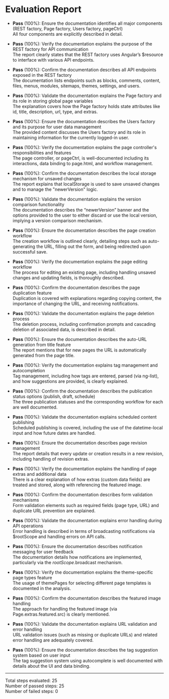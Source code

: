 # Evaluation Report

- **Pass** (100%): Ensure the documentation identifies all major components (REST factory, Page factory, Users factory, pageCtrl)  
  All four components are explicitly described in detail.

- **Pass** (100%): Verify the documentation explains the purpose of the REST factory for API communication  
  The report clearly states that the REST factory uses Angular’s $resource to interface with various API endpoints.

- **Pass** (100%): Confirm the documentation describes all API endpoints exposed in the REST factory  
  The documentation lists endpoints such as blocks, comments, content, files, menus, modules, sitemaps, themes, settings, and users.

- **Pass** (100%): Validate the documentation explains the Page factory and its role in storing global page variables  
  The explanation covers how the Page factory holds state attributes like id, title, description, url, type, and extras.

- **Pass** (100%): Ensure the documentation describes the Users factory and its purpose for user data management  
  The provided content discusses the Users factory and its role in maintaining information for the currently logged-in user.

- **Pass** (100%): Verify the documentation explains the page controller's responsibilities and features  
  The page controller, or pageCtrl, is well-documented including its interactions, data binding to page.html, and workflow management.

- **Pass** (100%): Confirm the documentation describes the local storage mechanism for unsaved changes  
  The report explains that localStorage is used to save unsaved changes and to manage the "newerVersion" logic.

- **Pass** (100%): Validate the documentation explains the version comparison functionality  
  The documentation describes the “newerVersion” banner and the options provided to the user to either discard or use the local version, implying a version comparison mechanism.

- **Pass** (100%): Ensure the documentation describes the page creation workflow  
  The creation workflow is outlined clearly, detailing steps such as auto-generating the URL, filling out the form, and being redirected upon successful save.

- **Pass** (100%): Verify the documentation explains the page editing workflow  
  The process for editing an existing page, including handling unsaved changes and updating fields, is thoroughly described.

- **Pass** (100%): Confirm the documentation describes the page duplication feature  
  Duplication is covered with explanations regarding copying content, the importance of changing the URL, and receiving notifications.

- **Pass** (100%): Validate the documentation explains the page deletion process  
  The deletion process, including confirmation prompts and cascading deletion of associated data, is described in detail.

- **Pass** (100%): Ensure the documentation describes the auto-URL generation from title feature  
  The report mentions that for new pages the URL is automatically generated from the page title.

- **Pass** (100%): Verify the documentation explains tag management and autocompletion  
  Tag management, including how tags are entered, parsed (via ng-list), and how suggestions are provided, is clearly explained.

- **Pass** (100%): Confirm the documentation describes the publication status options (publish, draft, schedule)  
  The three publication statuses and the corresponding workflow for each are well documented.

- **Pass** (100%): Validate the documentation explains scheduled content publishing  
  Scheduled publishing is covered, including the use of the datetime-local input and how future dates are handled.

- **Pass** (100%): Ensure the documentation describes page revision management  
  The report details that every update or creation results in a new revision, including handling of revision extras.

- **Pass** (100%): Verify the documentation explains the handling of page extras and additional data  
  There is a clear explanation of how extras (custom data fields) are treated and stored, along with referencing the featured image.

- **Pass** (100%): Confirm the documentation describes form validation mechanisms  
  Form validation elements such as required fields (page type, URL) and duplicate URL prevention are explained.

- **Pass** (100%): Validate the documentation explains error handling during API operations  
  Error handling is described in terms of broadcasting notifications via $rootScope and handling errors on API calls.

- **Pass** (100%): Ensure the documentation describes notification messaging for user feedback  
  The documentation details how notifications are implemented, particularly via the $rootScope.$broadcast mechanism.

- **Pass** (100%): Verify the documentation explains the theme-specific page types feature  
  The usage of themePages for selecting different page templates is documented in the analysis.

- **Pass** (100%): Confirm the documentation describes the featured image handling  
  The approach for handling the featured image (via Page.extras.featured.src) is clearly mentioned.

- **Pass** (100%): Validate the documentation explains URL validation and error handling  
  URL validation issues (such as missing or duplicate URLs) and related error handling are adequately covered.

- **Pass** (100%): Ensure the documentation describes the tag suggestion system based on user input  
  The tag suggestion system using autocomplete is well documented with details about the UI and data binding.

---

Total steps evaluated: 25  
Number of passed steps: 25  
Number of failed steps: 0